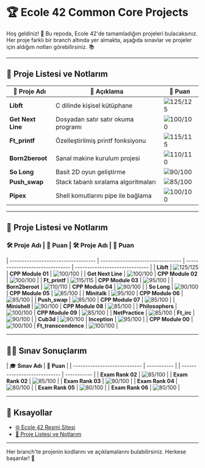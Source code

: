 # 🏆 **Ecole 42 Common Core Projects** 

Hoş geldiniz! 👋 Bu repoda, Ecole 42'de tamamladığım projeleri bulacaksınız. Her proje farklı bir branch altında yer almakta, aşağıda sınavlar ve projeler için aldığım notları görebilirsiniz. 📚

---

## 📂 **Proje Listesi ve Notlarım**

| 📝 **Proje Adı**             | 📖 **Açıklama**                            | 🌟 **Puan** |
| --------------------------- | ------------------------------------------ | ----------- |
| **Libft**                    | C dilinde kişisel kütüphane                 | ![125/125](https://img.shields.io/badge/-125%2F125-brightgreen) | | **Libft**                    | C dilinde kişisel kütüphane                 | ![125/125](https://img.shields.io/badge/-125%2F125-brightgreen) |
| **Get Next Line**            | Dosyadan satır satır okuma programı         | ![100/100](https://img.shields.io/badge/-100%2F100-brightgreen) |
| **Ft_printf**                | Özelleştirilmiş printf fonksiyonu           | ![115/115](https://img.shields.io/badge/-115%2F115-brightgreen) |
| **Born2beroot**              | Sanal makine kurulum projesi                | ![110/110](https://img.shields.io/badge/-110%2F110-brightgreen) |
| **So Long**                  | Basit 2D oyun geliştirme                    | ![90/100](https://img.shields.io/badge/-90%2F100-yellow) |
| **Push_swap**                | Stack tabanlı sıralama algoritmaları        | ![85/100](https://img.shields.io/badge/-85%2F100-yellow) |
| **Pipex**                    | Shell komutlarını pipe ile bağlama          | ![100/100](https://img.shields.io/badge/-100%2F100-brightgreen) |

---
## 📂 **Proje Listesi ve Notlarım**


### 🛠️ **Proje Adı**                 | 🌟 **Puan**                       | 🛠️ **Proje Adı**                | 🌟 **Puan**
| ----------------------------------- | --------------------------------- | ------------------------------- | ------------------------------ |
| **Libft**                           | ![125/125](https://img.shields.io/badge/-125%2F125-brightgreen) | **CPP Module 01**               | ![100/100](https://img.shields.io/badge/-100%2F100-brightgreen) |
| **Get Next Line**                   | ![100/100](https://img.shields.io/badge/-100%2F100-brightgreen) | **CPP Module 02**               | ![100/100](https://img.shields.io/badge/-100%2F100-brightgreen) |
| **Ft_printf**                       | ![115/115](https://img.shields.io/badge/-115%2F115-brightgreen) | **CPP Module 03**               | ![95/100](https://img.shields.io/badge/-95%2F100-yellow)        |
| **Born2beroot**                     | ![110/110](https://img.shields.io/badge/-110%2F110-brightgreen) | **CPP Module 04**               | ![90/100](https://img.shields.io/badge/-90%2F100-yellow)        |
| **So Long**                         | ![90/100](https://img.shields.io/badge/-90%2F100-yellow)        | **CPP Module 05**               | ![85/100](https://img.shields.io/badge/-85%2F100-yellow)        |
| **Minitalk**                        | ![95/100](https://img.shields.io/badge/-95%2F100-yellow)        | **CPP Module 06**               | ![85/100](https://img.shields.io/badge/-85%2F100-yellow)        |
| **Push_swap**                       | ![85/100](https://img.shields.io/badge/-85%2F100-yellow)        | **CPP Module 07**               | ![85/100](https://img.shields.io/badge/-85%2F100-yellow)        |
| **Minishell**                       | ![90/100](https://img.shields.io/badge/-90%2F100-yellow)        | **CPP Module 08**               | ![85/100](https://img.shields.io/badge/-85%2F100-yellow)        |
| **Philosophers**                    | ![100/100](https://img.shields.io/badge/-100%2F100-brightgreen) | **CPP Module 09**               | ![85/100](https://img.shields.io/badge/-85%2F100-yellow)        |
| **NetPractice**                     | ![85/100](https://img.shields.io/badge/-85%2F100-yellow)        | **Ft_irc**                      | ![90/100](https://img.shields.io/badge/-90%2F100-yellow)        |
| **Cub3d**                           | ![90/100](https://img.shields.io/badge/-90%2F100-yellow)        | **Inception**                   | ![95/100](https://img.shields.io/badge/-95%2F100-yellow)        |
| **CPP Module 00**                   | ![100/100](https://img.shields.io/badge/-100%2F100-brightgreen) | **Ft_transcendence**            | ![100/100](https://img.shields.io/badge/-100%2F100-brightgreen) |

---




## 🧑‍💻 **Sınav Sonuçlarım**

| 🎓 **Sınav Adı**             | 🌟 **Puan** |
| ---------------------------- | ----------- | | ---------------------------- | ----------- |
| **Exam Rank 02**             | ![85/100](https://img.shields.io/badge/-85%2F100-yellow) | | **Exam Rank 02**             | ![85/100](https://img.shields.io/badge/-85%2F100-yellow) |
| **Exam Rank 03**             | ![90/100](https://img.shields.io/badge/-90%2F100-yellow) |
| **Exam Rank 04**             | ![80/100](https://img.shields.io/badge/-80%2F100-orange) |
| **Exam Rank 05**             | ![80/100](https://img.shields.io/badge/-80%2F100-orange) |
| **Exam Rank 06**             | ![80/100](https://img.shields.io/badge/-80%2F100-orange) |

---

## 🔗 **Kısayollar**

- [🌐 Ecole 42 Resmi Sitesi](https://42.fr/en/homepage/)
- [📑 Proje Listesi ve Notlarım](#-proje-listesi-ve-notlarım)

---

Her branch'te projenin kodlarını ve açıklamalarını bulabilirsiniz. Herkese başarılar! 🚀
